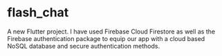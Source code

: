 # flash_chat

A new Flutter project.
I have used Firebase Cloud Firestore as well as the Firebase authentication package to equip our app with a cloud based NoSQL database and secure authentication methods.
